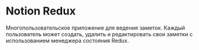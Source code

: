 # Notion Redux
Многопользовательское приложение для ведения заметок.
Каждый пользователь может создать, удалить и редактировать свои
заметки с использованием менеджера состояния Redux.
